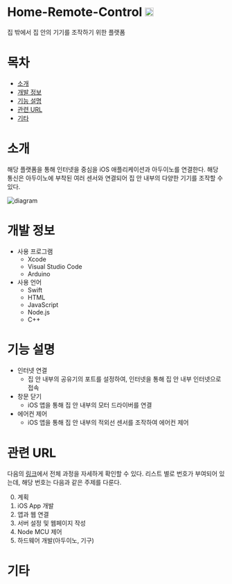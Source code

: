 # Home-Remote-Control    <img width="20" alt="AppIcon" src="https://user-images.githubusercontent.com/68379110/122222344-22b83280-ceed-11eb-8fa5-dea72be9b464.png">
집 밖에서 집 안의 기기를 조작하기 위한 플랫폼

# 목차
- [소개](소개)
- [개발 정보](#개발-정보)
- [기능 설명](#기능-설명)
- [관련 URL](#관련-URL)
- [기타](#기타)

# 소개
해당 플랫폼을 통해 인터넷을 중심을 iOS 애플리케이션과 아두이노를 연결한다. 해당 통신은 아두이노에 부착된 여러 센서와 연결되어 집 안 내부의 다양한 기기를 조작할 수 있다. 

![diagram](https://user-images.githubusercontent.com/68379110/122223947-99a1fb00-ceee-11eb-9dbb-59c3c5ca29f2.png)

# 개발 정보
- 사용 프로그램
    - Xcode
    - Visual Studio Code
    - Arduino
- 사용 언어
    - Swift
    - HTML
    - JavaScript
    - Node.js
    - C++

# 기능 설명
- 인터넷 연결
    - 집 안 내부의 공유기의 포트를 설정하여, 인터넷을 통해 집 안 내부 인터넷으로 접속
- 창문 닫기
    - iOS 앱을 통해 집 안 내부의 모터 드라이버를 연결
- 에어컨 제어
    - iOS 앱을 통해 집 안 내부의 적외선 센서를 조작하여 에어컨 제어

# 관련 URL
다음의 [링크](https://taeminator1.tistory.com/category/애플리케이션%20개발/Home%20Remote%20Control)에서 전체 과정을 자세하게 확인할 수 있다. 리스트 별로 번호가 부여되어 있는데, 해당 번호는 다음과 같은 주제를 다룬다. 

0. 계획
1. iOS App 개발
2. 앱과 웹 연결
3. 서버 설정 및 웹페이지 작성
4. Node MCU 제어
5. 하드웨어 개발(아두이노, 기구)

# 기타